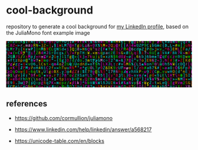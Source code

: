 # cool-background

repository to generate a cool background for [my LinkedIn profile](https://www.linkedin.com/in/matfersar), based on the JuliaMono font example image

![](output.png)

## references

* https://github.com/cormullion/juliamono

* https://www.linkedin.com/help/linkedin/answer/a568217

* https://unicode-table.com/en/blocks
